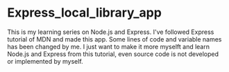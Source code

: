 # Express_local_library_app
 
This is my learning series on Node.js and Express. I've followed Express tutorial of MDN and made this app.
Some lines of code and variable names has been changed by me. I just want to make it more myselft and learn Node.js and Express from this tutorial,
even source code is not developed or implemented by myself. 

